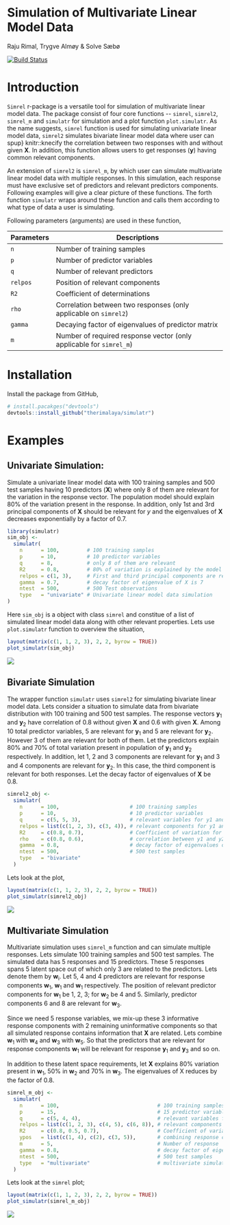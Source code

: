 Simulation of Multivariate Linear Model Data
================
Raju Rimal, Trygve Almøy & Solve Sæbø

[![Build Status](https://travis-ci.com/therimalaya/simulatr.svg?token=typpys6NkDJ7vULJQyan&branch=master)](https://travis-ci.com/therimalaya/simulatr) <!-- [![codecov](https://codecov.io/gh/therimalaya/simulatr/branch/master/graph/badge.svg?token=sahOmz8jFf)](https://codecov.io/gh/therimalaya/simulatr) -->

Introduction
============

`Simrel` r-package is a versatile tool for simulation of multivariate linear model data. The package consist of four core functions -- `simrel`, `simrel2`, `simrel_m` and `simulatr` for simulation and a plot function `plot.simulatr`. As the name suggests, `simrel` function is used for simulating univariate linear model data, `simrel2` simulates bivariate linear model data where user can spup} knitr::knecify the correlation between two responses with and without given **X**. In addition, this function allows users to get responses (**y**) having common relevant components.

An extension of `simrel2` is `simrel_m`, by which user can simulate multivariate linear model data with multiple responses. In this simulation, each response must have exclusive set of predictors and relevant predictors components. Following examples will give a clear picture of these functions. The forth function `simulatr` wraps around these function and calls them according to what type of data a user is simulating.

Following parameters (arguments) are used in these function,

| Parameters | Descriptions                                                        |
|------------|---------------------------------------------------------------------|
| `n`        | Number of training samples                                          |
| `p`        | Number of predictor variables                                       |
| `q`        | Number of relevant predictors                                       |
| `relpos`   | Position of relevant components                                     |
| `R2`       | Coefficient of determinations                                       |
| `rho`      | Correlation between two responses (only applicable on `simrel2`)    |
| `gamma`    | Decaying factor of eigenvalues of predictor matrix                  |
| `m`        | Number of required response vector (only applicable for `simrel_m`) |

Installation
============

Install the package from GitHub,

``` r
# install.pacakges("devtools")
devtools::install_github("therimalaya/simulatr")
```

Examples
========

Univariate Simulation:
----------------------

Simulate a univariate linear model data with 100 training samples and 500 test samples having 10 predictors (**X**) where only 8 of them are relevant for the variation in the response vector. The population model should explain 80% of the variation present in the response. In addition, only 1st and 3rd principal components of **X** should be relevant for *y* and the eigenvalues of **X** decreases exponentially by a factor of 0.7.

``` r
library(simulatr)
sim_obj <- 
  simulatr(
    n      = 100,         # 100 training samples
    p      = 10,          # 10 predictor variables
    q      = 8,           # only 8 of them are relevant
    R2     = 0.8,         # 80% of variation is explained by the model
    relpos = c(1, 3),     # First and third principal components are relevant
    gamma  = 0.7,         # decay factor of eigenvalue of X is 7
    ntest  = 500,         # 500 Test observations
    type   = "univariate" # Univariate linear model data simulation
)
```

Here `sim_obj` is a object with class `simrel` and constitue of a list of simulated linear model data along with other relevant properties. Lets use `plot.simulatr` function to overview the situation,

``` r
layout(matrix(c(1, 1, 2, 3), 2, 2, byrow = TRUE))
plot_simulatr(sim_obj)
```

![](figure/simrel1-plot-1.png)

Bivariate Simulation
--------------------

The wrapper function `simulatr` uses `simrel2` for simulating bivariate linear model data. Lets consider a situation to simulate data from bivariate distribution with 100 training and 500 test samples. The response vectors **y**<sub>1</sub> and **y**<sub>2</sub> have correlation of 0.8 without given **X** and 0.6 with given **X**. Among 10 total predictor variables, 5 are relevant for **y**<sub>1</sub> and 5 are relevant for **y**<sub>2</sub>. However 3 of them are relevant for both of them. Let the predictors explain 80% and 70% of total variation present in population of **y**<sub>1</sub> and **y**<sub>2</sub> respectively. In addition, let 1, 2 and 3 components are relevant for **y**<sub>1</sub> and 3 and 4 components are relevant for **y**<sub>2</sub>. In this case, the third component is relevant for both responses. Let the decay factor of eigenvalues of **X** be 0.8.

``` r
simrel2_obj <- 
  simulatr(
    n      = 100,                       # 100 training samples
    p      = 10,                        # 10 predictor variables
    q      = c(5, 5, 3),                # relevant variables for y1 and y2
    relpos = list(c(1, 2, 3), c(3, 4)), # relevant components for y1 and y2
    R2     = c(0.8, 0.7),               # Coefficient of variation for y1 and y2
    rho    = c(0.8, 0.6),               # correlation between y1 and y2 with and without given X
    gamma  = 0.8,                       # decay factor of eigenvalues of X
    ntest  = 500,                       # 500 test samples
    type   = "bivariate"
  )
```

Lets look at the plot,

``` r
layout(matrix(c(1, 1, 2, 3), 2, 2, byrow = TRUE))
plot_simulatr(simrel2_obj)
```

![](figure/simrel2_plot-1.png)

Multivariate Simulation
-----------------------

Multivariate simulation uses `simrel_m` function and can simulate multiple responses. Lets simulate 100 training samples and 500 test samples. The simulated data has 5 responses and 15 predictors. These 5 responses spans 5 latent space out of which only 3 are related to the predictors. Lets denote them by **w**<sub>i</sub>. Let 5, 4 and 4 predictors are relevant for response components **w**<sub>1</sub>, **w**<sub>1</sub> and **w**<sub>1</sub> respectively. The position of relevant predictor components for **w**<sub>1</sub> be 1, 2, 3; for **w**<sub>2</sub> be 4 and 5. Similarly, predictor components 6 and 8 are relevant for **w**<sub>3</sub>.

Since we need 5 response variables, we mix-up these 3 informative response components with 2 remaining uninformative components so that all simulated response contains information that **X** are related. Lets combine **w**<sub>1</sub> with **w**<sub>4</sub> and **w**<sub>3</sub> with **w**<sub>5</sub>. So that the predictors that are relevant for response components **w**<sub>1</sub> will be relevant for response **y**<sub>1</sub> and **y**<sub>3</sub> and so on.

In addition to these latent space requirements, let **X** explains 80% variation present in **w**<sub>1</sub>, 50% in **w**<sub>2</sub> and 70% in **w**<sub>3</sub>. The eigenvalues of X reduces by the factor of 0.8.

``` r
simrel_m_obj <- 
  simulatr(
    n      = 100,                                # 100 training samples
    p      = 15,                                 # 15 predictor variables
    q      = c(5, 4, 4),                         # relevant variables for w1, w2 and w3
    relpos = list(c(1, 2, 3), c(4, 5), c(6, 8)), # relevant components for w1, w2 and y3
    R2     = c(0.8, 0.5, 0.7),                   # Coefficient of variation for w1, w2 and y3
    ypos   = list(c(1, 4), c(2), c(3, 5)),       # combining response components together
    m      = 5,                                  # Number of response
    gamma  = 0.8,                                # decay factor of eigenvalues of X
    ntest  = 500,                                # 500 test samples
    type   = "multivariate"                      # multivariate simulation
  )
```

Lets look at the `simrel` plot;

``` r
layout(matrix(c(1, 1, 2, 3), 2, 2, byrow = TRUE))
plot_simulatr(simrel_m_obj)
```

![](figure/simrelm_plot-1.png)
